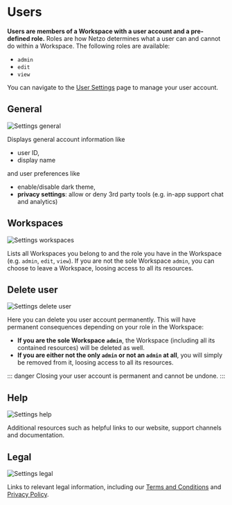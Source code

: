 # Users

**Users are members of a Workspace with a user account and a pre-defined role.** Roles are how Netzo determines what a user can and cannot do within a Workspace. The following roles are available:

- `admin`
- `edit`
- `view`

You can navigate to the [User Settings](https://app.netzo.io/settings) page to manage your user account.

## General

![Settings general](/docs/images/users/users-settings-general.webp)

Displays general account information like

- user ID,
- display name

and user preferences like

- enable/disable dark theme,
- **privacy settings**: allow or deny 3rd party tools (e.g. in-app support chat and analytics)

## Workspaces

![Settings workspaces](/docs/images/users/users-settings-workspaces.webp)

Lists all Workspaces you belong to and the role you have in the Workspace (e.g. `admin`, `edit`, `view`). If you are not the sole Workspace `admin`, you can choose to leave a Workspace, loosing access to all its resources.

## Delete user

![Settings delete user](/docs/images/users/users-settings-delete-user.webp)

Here you can delete you user account permanently. This will have permanent consequences depending on your role in the Workspace:

- **If you are the sole Workspace `admin`**, the Workspace (including all its contained resources) will be deleted as well.
- **If you are either not the only `admin` or not an `admin` at all**, you will simply be removed from it, loosing access to all its resources.

::: danger Closing your user account is permanent and cannot be undone.
:::

## Help

![Settings help](/docs/images/users/users-settings-help.webp)

Additional resources such as helpful links to our website, support channels and documentation.

## Legal

![Settings legal](/docs/images/users/users-settings-legal.webp)

Links to relevant legal information, including our [Terms and Conditions](https://netzo.io/legal/terms-and-conditions) and [Privacy Policy](https://netzo.io/legal/privacy-policy).
